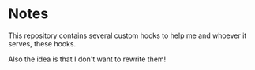 # Notes

This repository contains several custom hooks to help me and whoever it serves, these hooks.

Also the idea is that I don't want to rewrite them!